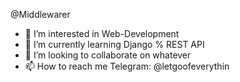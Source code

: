 @Middlewarer
- 👀 I’m interested in Web-Development
- 🌱 I’m currently learning Django % REST API
- 💞️ I’m looking to collaborate on whatever
- 📫 How to reach me Telegram: @letgoofeverythin
<!---
Middlewarer/Middlewarer is a ✨ special ✨ repository because its `README.md` (this file) appears on your GitHub profile.
You can click the Preview link to take a look at your changes.
--->
